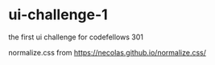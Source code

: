 # ui-challenge-1
the first ui challenge for codefellows 301

normalize.css from https://necolas.github.io/normalize.css/